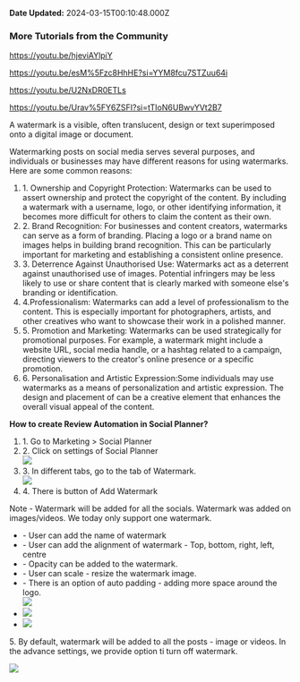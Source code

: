 **Date Updated:** 2024-03-15T00:10:48.000Z

### More Tutorials from the Community

<https://youtu.be/hjeviAYlpiY>

<https://youtu.be/esM%5Fzc8HhHE?si=YYM8fcu7STZuu64i>

<https://youtu.be/U2NxDR0ETLs>

<https://youtu.be/Urav%5FY6ZSFI?si=tTIoN6UBwvYVt2B7>

  
A watermark is a visible, often translucent, design or text superimposed onto a digital image or document.  
  
Watermarking posts on social media serves several purposes, and individuals or businesses may have different reasons for using watermarks. Here are some common reasons:

1. 1\. Ownership and Copyright Protection: Watermarks can be used to assert ownership and protect the copyright of the content. By including a watermark with a username, logo, or other identifying information, it becomes more difficult for others to claim the content as their own.
2. 2\. Brand Recognition: For businesses and content creators, watermarks can serve as a form of branding. Placing a logo or a brand name on images helps in building brand recognition. This can be particularly important for marketing and establishing a consistent online presence.
3. 3\. Deterrence Against Unauthorised Use: Watermarks act as a deterrent against unauthorised use of images. Potential infringers may be less likely to use or share content that is clearly marked with someone else's branding or identification.
4. 4.Professionalism: Watermarks can add a level of professionalism to the content. This is especially important for photographers, artists, and other creatives who want to showcase their work in a polished manner.
5. 5\. Promotion and Marketing: Watermarks can be used strategically for promotional purposes. For example, a watermark might include a website URL, social media handle, or a hashtag related to a campaign, directing viewers to the creator's online presence or a specific promotion.
6. 6\. Personalisation and Artistic Expression:Some individuals may use watermarks as a means of personalization and artistic expression. The design and placement of can be a creative element that enhances the overall visual appeal of the content.

  
**How to create Review Automation in Social Planner?**  

1. 1\. Go to Marketing > Social Planner
2. 2\. Click on settings of Social Planner  
![](https://s3.amazonaws.com/cdn.freshdesk.com/data/helpdesk/attachments/production/155013035747/original/DZit-rpz0_pvGa-ey1JCqkhWMdUtRQ0oOA.png?1700249057)
3. 3\. In different tabs, go to the tab of Watermark.  
![](https://s3.amazonaws.com/cdn.freshdesk.com/data/helpdesk/attachments/production/155013035751/original/iT_84cmBZ4x2lYCBgYFjnEuVMuK-6rBXFw.png?1700249070)
4. 4\. There is button of Add Watermark

Note - Watermark will be added for all the socials. Watermark was added on images/videos. We today only support one watermark.

* \- User can add the name of watermark
* \- User can add the alignment of watermark - Top, bottom, right, left, centre
* \- Opacity can be added to the watermark.
* \- User can scale - resize the watermark image.
* \- There is an option of auto padding - adding more space around the logo.  
![](https://s3.amazonaws.com/cdn.freshdesk.com/data/helpdesk/attachments/production/155013035761/original/FkryfdVRDz0s4s3Ht9WXINrzoZt5TALMmA.png?1700249085)
* ![](https://s3.amazonaws.com/cdn.freshdesk.com/data/helpdesk/attachments/production/155020751006/original/_PEIUV2DHPngls2Rw5dQWB8PXM6LKvrytA.png?1708084868)
* ![](https://s3.amazonaws.com/cdn.freshdesk.com/data/helpdesk/attachments/production/155020751026/original/qa4FFuoyG_V93bJJvHhdfBAmvp2U49lQRA.png?1708084883)

5\. By default, watermark will be added to all the posts - image or videos. In the advance settings, we provide option ti turn off watermark.  
  
![](https://s3.amazonaws.com/cdn.freshdesk.com/data/helpdesk/attachments/production/155020751052/original/PRe2PtQkcE5Z3caX9-f7CFcTA8AXC2vaAw.png?1708084896)